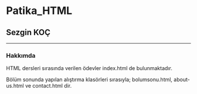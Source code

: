 # Patika_HTML

## Sezgin KOÇ

---

### Hakkımda

<p> HTML dersleri sırasında verilen ödevler index.html de bulunmaktadır. </p>
<p> Bölüm sonunda yapılan alıştırma klasörleri sırasıyla; bolumsonu.html, about-us.html ve contact.html dir.
  


